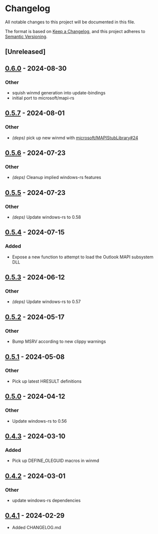 # Changelog
All notable changes to this project will be documented in this file.

The format is based on [Keep a Changelog](https://keepachangelog.com/en/1.0.0/),
and this project adheres to [Semantic Versioning](https://semver.org/spec/v2.0.0.html).

## [Unreleased]

## [0.6.0](https://github.com/microsoft/mapi-rs/compare/outlook-mapi-sys-v0.5.7...outlook-mapi-sys-v0.6.0) - 2024-08-30

### Other
- squish winmd generation into update-bindings
- initial port to microsoft/mapi-rs

## [0.5.7](https://github.com/wravery/mapi-rs/compare/outlook-mapi-sys-v0.5.6...outlook-mapi-sys-v0.5.7) - 2024-08-01

### Other
- *(deps)* pick up new winmd with [microsoft/MAPIStubLibrary#24](https://github.com/microsoft/MAPIStubLibrary/pull/24)

## [0.5.6](https://github.com/wravery/mapi-rs/compare/outlook-mapi-sys-v0.5.5...outlook-mapi-sys-v0.5.6) - 2024-07-23

### Other
- *(deps)* Cleanup implied windows-rs features

## [0.5.5](https://github.com/wravery/mapi-rs/compare/outlook-mapi-sys-v0.5.4...outlook-mapi-sys-v0.5.5) - 2024-07-23

### Other
- *(deps)* Update windows-rs to 0.58

## [0.5.4](https://github.com/wravery/mapi-rs/compare/outlook-mapi-sys-v0.5.3...outlook-mapi-sys-v0.5.4) - 2024-07-15

### Added
- Expose a new function to attempt to load the Outlook MAPI subsystem DLL

## [0.5.3](https://github.com/wravery/mapi-rs/compare/outlook-mapi-sys-v0.5.2...outlook-mapi-sys-v0.5.3) - 2024-06-12

### Other
- *(deps)* Update windows-rs to 0.57

## [0.5.2](https://github.com/wravery/mapi-rs/compare/outlook-mapi-sys-v0.5.1...outlook-mapi-sys-v0.5.2) - 2024-05-17

### Other
- Bump MSRV according to new clippy warnings

## [0.5.1](https://github.com/wravery/mapi-rs/compare/outlook-mapi-sys-v0.5.0...outlook-mapi-sys-v0.5.1) - 2024-05-08

### Other
- Pick up latest HRESULT definitions

## [0.5.0](https://github.com/wravery/mapi-rs/compare/outlook-mapi-sys-v0.4.3...outlook-mapi-sys-v0.5.0) - 2024-04-12

### Other
- Update windows-rs to 0.56

## [0.4.3](https://github.com/wravery/mapi-rs/compare/outlook-mapi-sys-v0.4.2...outlook-mapi-sys-v0.4.3) - 2024-03-10

### Added
- Pick up DEFINE_OLEGUID macros in winmd

## [0.4.2](https://github.com/wravery/mapi-rs/compare/outlook-mapi-sys-v0.4.1...outlook-mapi-sys-v0.4.2) - 2024-03-01

### Other
- update windows-rs dependencies

## [0.4.1](https://github.com/wravery/mapi-rs/compare/outlook-mapi-sys-v0.4.0...outlook-mapi-sys-v0.4.1) - 2024-02-29
- Added CHANGELOG.md

